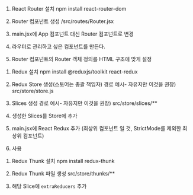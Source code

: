 <!--  리액트 라우터  -->

1. React Router 설치
npm install react-router-dom

2. Router 컴포넌트 생성
/src/routes/Router.jsx

3. main.jsx에 App 컴포넌트 대신 Router 컴포넌트로 변경

4. 라우터로 관리하고 싶은 컴포넌트를 만든다.

5. Router 컴포넌트의 Router 객체 정의를 HTML 구조에 맞게 설정

<!-- Redux -->
<!-- 상태 관리 라이브러리, 중앙 집중식 상태관리 패턴 구현 -->

1. Redux 설치
npm install @reduxjs/toolkit react-redux

2. Redux Store 생성(스토어는 총괄 책임자)
경로 예시- 자유지만 이것을 권장) src/store/store.js

3. Slices 생성
경로 예시- 자유지만 이것을 권장) src/store/slices/**

4. 생성한 Slices를 Store에 추가

5. main.jsx에 React Redux <Provider> 추가 (최상위 컴포넌트 일 것, StrictMode를 제외한 최상위 컴포넌트)

6. 사용

<!-- Redux Thunk -->

1. Redux Thunk 설치
npm install redux-thunk

2. Redux Thunk 파일 생성
src/store/thunks/**

3. 해당 Slice에 `extraReducers` 추가